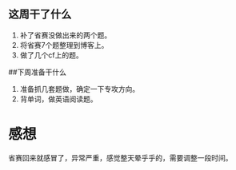 ## 这周干了什么
1. 补了省赛没做出来的两个题。
2. 将省赛7个题整理到博客上。
3. 做了几个cf上的题。

##下周准备干什么
1. 准备抓几套题做，确定一下专攻方向。
2. 背单词，做英语阅读题。

# 感想
 省赛回来就感冒了，异常严重，感觉整天晕乎乎的，需要调整一段时间。
